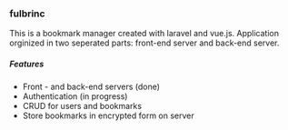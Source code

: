 ### fulbrinc

This is a bookmark manager created with laravel and vue.js.
Application orginized in two seperated parts: front-end server and back-end server.

##### Features
- Front - and back-end servers (done)
- Authentication (in progress)
- CRUD for users and bookmarks
- Store bookmarks in encrypted form on server

